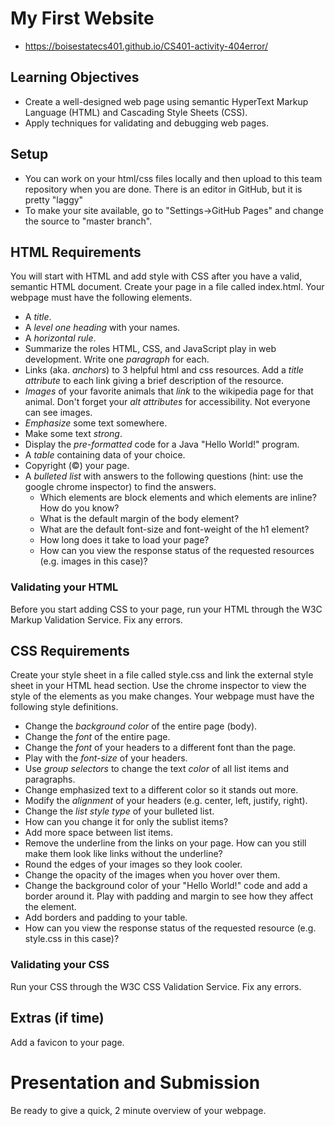 # My First Website
* https://boisestatecs401.github.io/CS401-activity-404error/

## Learning Objectives

* Create a well-designed web page using semantic HyperText Markup Language (HTML) and Cascading Style Sheets (CSS).
* Apply techniques for validating and debugging web pages.

## Setup
* You can work on your html/css files locally and then upload to this team
  repository when you are done. There is an editor in GitHub, but it is pretty
  "laggy"
* To make your site available, go to "Settings->GitHub Pages" and change the
  source to "master branch".

## HTML Requirements
You will start with HTML and add style with CSS after you have a valid, semantic HTML document.
Create your page in a file called index.html. Your webpage must have the following elements.

* A _title_.
* A _level one heading_ with your names.
* A _horizontal rule_.
* Summarize the roles HTML, CSS, and JavaScript play in web development. Write one _paragraph_ for each.
* Links (aka. _anchors_) to 3 helpful html and css resources. Add a _title attribute_ to each link giving a brief description of the resource.
* _Images_ of your favorite animals that _link_ to the wikipedia page for that animal. Don't forget your _alt attributes_ for accessibility. Not everyone can see images.
* _Emphasize_ some text somewhere.
* Make some text _strong_.
* Display the _pre-formatted_ code for a Java "Hello World!" program.
* A _table_ containing data of your choice.
* Copyright (©) your page.
* A _bulleted list_ with answers to the following questions (hint: use the google chrome inspector) to find the answers.
  * Which elements are block elements and which elements are inline? How do you know?
  * What is the default margin of the body element?
  * What are the default font-size and font-weight of the h1 element?
  * How long does it take to load your page?
  * How can you view the response status of the requested resources (e.g. images in this case)?

### Validating your HTML

Before you start adding CSS to your page, run your HTML through the W3C Markup Validation Service. Fix any errors.

## CSS Requirements

Create your style sheet in a file called style.css and link the external style sheet in your HTML head section.
Use the chrome inspector to view the style of the elements as you make changes. Your webpage must have the following
style definitions.

* Change the _background color_ of the entire page (body).
* Change the _font_ of the entire page.
* Change the _font_ of your headers to a different font than the page.
* Play with the _font-size_ of your headers.
* Use _group selectors_ to change the text _color_ of all list items and paragraphs.
* Change emphasized text to a different color so it stands out more.
* Modify the _alignment_ of your headers (e.g. center, left, justify, right).
* Change the _list style type_ of your bulleted list.
* How can you change it for only the sublist items?
* Add more space between list items.
* Remove the underline from the links on your page. How can you still make them look like links without the underline?
* Round the edges of your images so they look cooler.
* Change the opacity of the images when you hover over them.
* Change the background color of your "Hello World!" code and add a border around it. Play with padding and margin to see how they affect the element.
* Add borders and padding to your table.
* How can you view the response status of the requested resource (e.g. style.css in this case)?

### Validating your CSS

Run your CSS through the W3C CSS Validation Service. Fix any errors.

## Extras (if time)

Add a favicon to your page.

# Presentation and Submission

Be ready to give a quick, 2 minute overview of your webpage.
